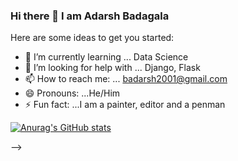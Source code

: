 ### Hi there 👋 I am Adarsh Badagala



Here are some ideas to get you started:

- 🌱 I’m currently learning ... Data Science
- 🤔 I’m looking for help with ... Django, Flask
- 📫 How to reach me: ... badarsh2001@gmail.com
- 😄 Pronouns: ...He/Him
- ⚡ Fun fact: ...I am a painter, editor and a penman

[![Anurag's GitHub stats](https://github-readme-stats.vercel.app/api?username=BadagalaAdarsh)](https://github.com/anuraghazra/github-readme-stats)

-->

